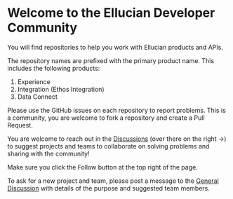 # Welcome to the Ellucian Developer Community

  You will find repositories to help you work with Ellucian products and APIs.

  The repository names are prefixed with the primary product name. This includes the following products:

  1. Experience
  1. Integration (Ethos Integration)
  1. Data Connect

Please use the GitHub issues on each repository to report problems. This is a community, you are welcome to fork a repository and create a Pull Request.

You are welcome to reach out in the [Discussions](https://github.com/orgs/ellucian-developer/discussions) (over there on the right ->) to suggest projects and teams to collaborate on solving problems and sharing with the community!

Make sure you click the Follow button at the top right of the page.

To ask for a new project and team, please post a message to the [General Discussion](https://github.com/orgs/ellucian-developer/discussions/categories/general) with details of the purpose and suggested team members.
